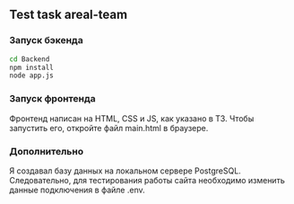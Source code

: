 ## Test task areal-team

### Запуск бэкенда
```bash
cd Backend
npm install
node app.js
```
### Запуск фронтенда 
Фронтенд написан на HTML, CSS и JS, как указано в ТЗ. Чтобы запустить его, откройте файл main.html в браузере.

### Дополнительно
Я создавал базу данных на локальном сервере PostgreSQL. Следовательно, для тестирования работы сайта необходимо изменить данные подключения в файле .env.